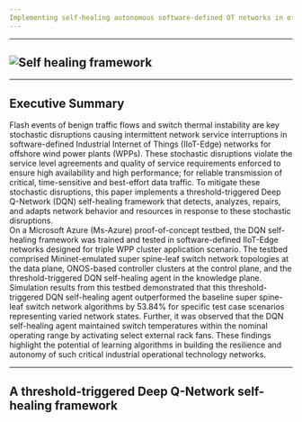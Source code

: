 ```yaml
---
Implementing self-healing autonomous software-defined OT networks in offshore wind power plants
---
```


---
![Self healing framework](https://github.com/PinaPhD/A-threshold-triggered-DQN-self-healing-framework/blob/main/Data/selfheal.png)
---


---
 Executive Summary
---

Flash events of benign traffic flows and switch thermal instability are key stochastic disruptions causing intermittent network service interruptions in software-defined Industrial Internet of Things (IIoT-Edge) networks for offshore wind power plants (WPPs). 
These stochastic disruptions violate the service level agreements and quality of service requirements enforced to ensure high availability and high performance; for reliable transmission of critical, time-sensitive and best-effort data traffic. 
To mitigate these stochastic disruptions, this paper implements a threshold-triggered Deep Q-Network (DQN) self-healing framework that detects, analyzes, repairs, and adapts network behavior and resources in response to these stochastic disruptions.  
On a Microsoft Azure (Ms-Azure) proof-of-concept testbed, the DQN self-healing framework was trained and tested in software-defined IIoT-Edge networks designed for triple WPP cluster application scenario. 
The testbed comprised Mininet-emulated super spine-leaf switch network topologies at the data plane, ONOS-based controller clusters at the control plane, and the threshold-triggered DQN self-healing agent in the knowledge plane.
Simulation results from this testbed demonstrated that this threshold-triggered DQN self-healing agent outperformed the baseline super spine-leaf switch network algorithms by 53.84% for specific test case scenarios representing varied network states. 
Further, it was observed that the DQN self-healing agent maintained switch temperatures within the nominal operating range by activating select external rack fans. 
These findings highlight the potential of learning algorithms in building the resilience and autonomy of such critical industrial operational technology networks. 


---
A threshold-triggered Deep Q-Network self-healing framework
---


